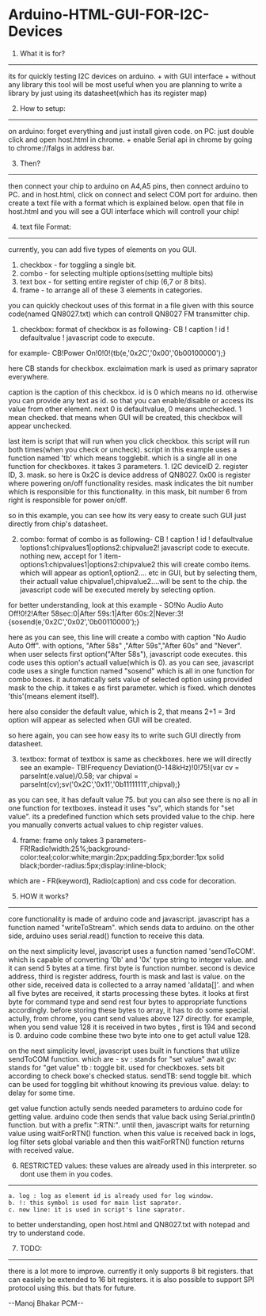 # Arduino-HTML-GUI-FOR-I2C-Devices
1. What it is for?
------------------
its for quickly testing I2C devices on arduino. + with GUI interface + without any library
this tool will be most useful when you are planning to write a library by just using its datasheet(which has its register map)

2. How to setup:
----------------
on arduino: forget everything and just install given code.
on PC: just double click and open host.html in chrome. + enable Serial api in chrome by going to chrome://falgs in address bar.

3. Then?
---------- 
then connect your chip to arduino on A4,A5 pins, then connect arduino to PC. and in host.html, click on connect and select COM port for arduino.
then create a text file with a format which is explained below. open that file in host.html and you will see a GUI interface which will controll your chip!

4. text file Format:
----------------------
currently, you can add five types of elements on you GUI.
1. checkbox - for toggling a single bit.
2. combo	- for selecting multiple options(setting multiple bits)
3. text box - for setting entire register of chip (6,7 or 8 bits).
4. frame    - to arrange all of these 3 elements in categories.

you can quickly checkout uses of this format in a file given with this source code(named QN8027.txt) which can controll QN8027 FM transmitter chip.

1. checkbox: format of checkbox is as following-
CB ! caption ! id ! defaultvalue ! javascript code to execute.

for example-
CB!Power On!0!0!{tb(e,'0x2C','0x00','0b00100000');}

here CB stands for checkbox.
exclaimation mark is used as primary saprator everywhere.

caption is the caption of this checkbox.
id is 0 which means no id. otherwise you can provide any text as id. so that you can enable/disable or access its value from other element.
next 0 is defaultvalue, 0 means unchecked. 1 mean checked. that means when GUI will be created, this checkbox will appear unchecked.

last item is script that will run when you click checkbox. this script will run both times(when you check or uncheck).
script in this example uses a function named 'tb' which means togglebit. which is a single all in one function for checkboxes.
it takes 3 parameters. 1. I2C deviceID 2. register ID, 3. mask.
so here is 0x2C is device address of QN8027.
0x00 is register where powering on/off functionality resides.
mask indicates the bit number which is responsible for this functionality.
in this mask, bit number 6 from right is responsible for power on/off.

so in this example, you can see how its very easy to create such GUI just directly from chip's datasheet.

2. combo: format of combo is as following-
CB ! caption ! id ! defaultvalue !options1:chipvalues1|options2:chipvalue2! javascript code to execute.
nothing new, accept for 1 item- options1:chipvalues1|options2:chipvalue2
this will create combo items. which will appear as option1,option2.... etc in GUI, but by selecting them, their actuall value chipvalue1,chipvalue2....will be sent
to the chip. the javascript code will be executed merely by selecting option.

for better understanding, look at this example -
SO!No Audio Auto Off!0!2!After 58sec:0|After 59s:1|After 60s:2|Never:3!{sosend(e,'0x2C','0x02','0b00110000');}

here as you can see, this line will create a combo with caption "No Audio Auto Off". with options, "After 58s" ,"After 59s","After 60s" and "Never".
when user selects first option("After 58s"), javascript code executes. this code uses this option's actuall value(which is 0).
as you can see, javascript code uses a single function named "sosend" which is all in one function for combo boxes. it automatically sets value of selected
option using provided mask to the chip.
it takes e as first parameter. which is fixed. which denotes 'this'(means element itself).

here also consider the default value, which is 2, that means 2+1 = 3rd option will appear as selected when GUI will be created.

so here again, you can see how easy its to write such GUI directly from datasheet.

3. textbox: format of textbox is same as checkboxes. here we will directly see an example-
TB!Frequency Deviation(0-148kHz)!0!75!{var cv = parseInt(e.value)/0.58; var chipval = parseInt(cv);sv('0x2C','0x11','0b11111111',chipval);}

as you can see, it has default value 75. but you can also see there is no all in one function for textboxes. instead it uses "sv", which stands for "set value".
its a predefined function which sets provided value to the chip. here you manually converts actual values to chip register values.

4. frame: frame only takes 3 parameters-
FR!Radio!width:25%;background-color:teal;color:white;margin:2px;padding:5px;border:1px solid black;border-radius:5px;display:inline-block;

which are - FR(keyword), Radio(caption) and css code for decoration.

5. HOW it works?
----------------
core functionality is made of arduino code and javascript.
javascript has a function named "writeToStream". which sends data to arduino.
on the other side, arduino uses serial.read() function to receive this data.

on the next simplicity level, javascript uses a function named 'sendToCOM'. which is capable of converting '0b' and '0x' type string to integer value.
and it can send 5 bytes at a time. first byte is function number. second is device address, third is register address, fourth is mask and last is value.
on the other side, received data is collected to a array named 'alldata[]'.
 and when all five bytes are received, it starts processing these bytes. it looks at first byte for command type and send rest four bytes to appropriate functions
 accordingly.
 before storing these bytes to array, it has to do some special. actully, from chrome, you cant send values above 127 directly. for example, when you send value 128
 it is received in two bytes , first is 194 and second is 0. arduino code combine these two byte into one to get actull value 128.
 
 on the next simplicity level, javascript uses built in functions that utilize sendToCOM function. which are -
 sv : stands for "set value"
 await gv: stands for "get value"
 tb : toggle bit. used for checkboxes. sets bit according to check boxe's checked status.
 sendTB: send toggle bit. which can be used for toggling bit whithout knowing its previous value.
 delay: to delay for some time.
 
 get value function actully sends needed parameters to arduino code for getting value. arduino code then sends that value back using Serial.println() function.
 but with a prefix ":RTN:". until then, javascript waits for returning value using waitForRTN() function. when this value is received back in logs, log filter 
 sets global variable and then this waitForRTN() function returns with received value.
 
 6. RESTRICTED values: these values are already used in this interpreter. so dont use them in you codes.
 ---------------------
	a. log : log as element id is already used for log window.
	b. !: this symbol is used for main list saprator.
	c. new line: it is used in script's line saprator.
	
to better understanding, open host.html and QN8027.txt with notepad and try to understand code.

7. TODO:
---------
there is a lot more to improve. currently it only supports 8 bit registers. that can easiely be extended to 16 bit registers.
it is also possible to support SPI protocol using this. but thats for future.

--Manoj Bhakar PCM--
	
